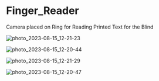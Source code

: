 # Finger_Reader
Camera placed on Ring for Reading Printed Text for the Blind


![photo_2023-08-15_12-21-23](https://github.com/AmrMohammmed/FInger_Reader/assets/115035697/d1bc66b4-9aeb-4783-858b-8ac4ed4b656c)

![photo_2023-08-15_12-20-44](https://github.com/AmrMohammmed/FInger_Reader/assets/115035697/7d1e74eb-9f71-4d42-8e16-5f7228596962)


![photo_2023-08-15_12-21-29](https://github.com/AmrMohammmed/FInger_Reader/assets/115035697/444edf7c-d26d-4ae5-bebe-569da6858a42)

![photo_2023-08-15_12-20-47](https://github.com/AmrMohammmed/FInger_Reader/assets/115035697/8e97609f-5439-4e4c-bdfc-7a371bcdfbc6)

